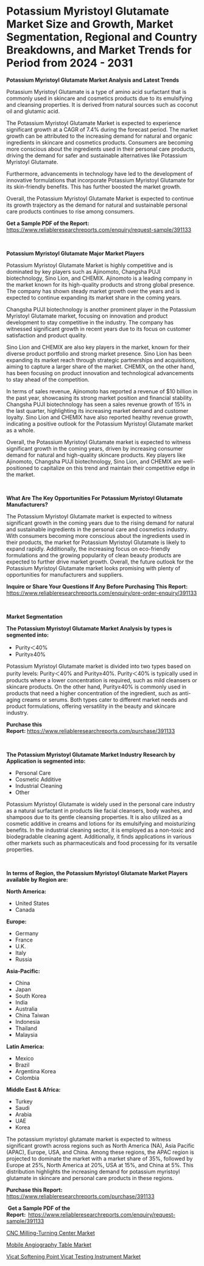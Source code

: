<p><h1>Potassium Myristoyl Glutamate Market Size and Growth, Market Segmentation, Regional and Country Breakdowns, and Market Trends for Period from 2024 -  2031</h1></p><p><strong>Potassium Myristoyl Glutamate Market Analysis and Latest Trends</strong></p>
<p><p>Potassium Myristoyl Glutamate is a type of amino acid surfactant that is commonly used in skincare and cosmetics products due to its emulsifying and cleansing properties. It is derived from natural sources such as coconut oil and glutamic acid.</p><p>The Potassium Myristoyl Glutamate Market is expected to experience significant growth at a CAGR of 7.4% during the forecast period. The market growth can be attributed to the increasing demand for natural and organic ingredients in skincare and cosmetics products. Consumers are becoming more conscious about the ingredients used in their personal care products, driving the demand for safer and sustainable alternatives like Potassium Myristoyl Glutamate.</p><p>Furthermore, advancements in technology have led to the development of innovative formulations that incorporate Potassium Myristoyl Glutamate for its skin-friendly benefits. This has further boosted the market growth.</p><p>Overall, the Potassium Myristoyl Glutamate Market is expected to continue its growth trajectory as the demand for natural and sustainable personal care products continues to rise among consumers.</p></p>
<p><strong>Get a Sample PDF of the Report:&nbsp;</strong> <a href="https://www.reliableresearchreports.com/enquiry/request-sample/391133">https://www.reliableresearchreports.com/enquiry/request-sample/391133</a></p>
<p>&nbsp;</p>
<p><strong>Potassium Myristoyl Glutamate Major Market Players</strong></p>
<p><p>Potassium Myristoyl Glutamate Market is highly competitive and is dominated by key players such as Ajinomoto, Changsha PUJI biotechnology, Sino Lion, and CHEMIX. Ajinomoto is a leading company in the market known for its high-quality products and strong global presence. The company has shown steady market growth over the years and is expected to continue expanding its market share in the coming years.</p><p>Changsha PUJI biotechnology is another prominent player in the Potassium Myristoyl Glutamate market, focusing on innovation and product development to stay competitive in the industry. The company has witnessed significant growth in recent years due to its focus on customer satisfaction and product quality.</p><p>Sino Lion and CHEMIX are also key players in the market, known for their diverse product portfolio and strong market presence. Sino Lion has been expanding its market reach through strategic partnerships and acquisitions, aiming to capture a larger share of the market. CHEMIX, on the other hand, has been focusing on product innovation and technological advancements to stay ahead of the competition.</p><p>In terms of sales revenue, Ajinomoto has reported a revenue of $10 billion in the past year, showcasing its strong market position and financial stability. Changsha PUJI biotechnology has seen a sales revenue growth of 15% in the last quarter, highlighting its increasing market demand and customer loyalty. Sino Lion and CHEMIX have also reported healthy revenue growth, indicating a positive outlook for the Potassium Myristoyl Glutamate market as a whole. </p><p>Overall, the Potassium Myristoyl Glutamate market is expected to witness significant growth in the coming years, driven by increasing consumer demand for natural and high-quality skincare products. Key players like Ajinomoto, Changsha PUJI biotechnology, Sino Lion, and CHEMIX are well-positioned to capitalize on this trend and maintain their competitive edge in the market.</p></p>
<p>&nbsp;</p>
<p><strong>What Are The Key Opportunities For Potassium Myristoyl Glutamate Manufacturers?</strong></p>
<p><p>The Potassium Myristoyl Glutamate market is expected to witness significant growth in the coming years due to the rising demand for natural and sustainable ingredients in the personal care and cosmetics industry. With consumers becoming more conscious about the ingredients used in their products, the market for Potassium Myristoyl Glutamate is likely to expand rapidly. Additionally, the increasing focus on eco-friendly formulations and the growing popularity of clean beauty products are expected to further drive market growth. Overall, the future outlook for the Potassium Myristoyl Glutamate market looks promising with plenty of opportunities for manufacturers and suppliers.</p></p>
<p><strong>Inquire or Share Your Questions If Any Before Purchasing This Report:</strong> <a href="https://www.reliableresearchreports.com/enquiry/pre-order-enquiry/391133">https://www.reliableresearchreports.com/enquiry/pre-order-enquiry/391133</a></p>
<p>&nbsp;</p>
<p><strong>Market Segmentation</strong></p>
<p><strong>The Potassium Myristoyl Glutamate Market Analysis by types is segmented into:</strong></p>
<p><ul><li>Purity＜40%</li><li>Purity≥40%</li></ul></p>
<p><p>Potassium Myristoyl Glutamate market is divided into two types based on purity levels: Purity＜40% and Purity≥40%. Purity＜40% is typically used in products where a lower concentration is required, such as mild cleansers or skincare products. On the other hand, Purity≥40% is commonly used in products that need a higher concentration of the ingredient, such as anti-aging creams or serums. Both types cater to different market needs and product formulations, offering versatility in the beauty and skincare industry.</p></p>
<p><strong>Purchase this Report:&nbsp;</strong><a href="https://www.reliableresearchreports.com/purchase/391133">https://www.reliableresearchreports.com/purchase/391133</a></p>
<p>&nbsp;</p>
<p><strong>The Potassium Myristoyl Glutamate Market Industry Research by Application is segmented into:</strong></p>
<p><ul><li>Personal Care</li><li>Cosmetic Additive</li><li>Industrial Cleaning</li><li>Other</li></ul></p>
<p><p>Potassium Myristoyl Glutamate is widely used in the personal care industry as a natural surfactant in products like facial cleansers, body washes, and shampoos due to its gentle cleansing properties. It is also utilized as a cosmetic additive in creams and lotions for its emulsifying and moisturizing benefits. In the industrial cleaning sector, it is employed as a non-toxic and biodegradable cleaning agent. Additionally, it finds applications in various other markets such as pharmaceuticals and food processing for its versatile properties.</p></p>
<p>&nbsp;</p>
<p><strong>In terms of Region, the Potassium Myristoyl Glutamate Market Players available by Region are:</strong></p>
<p>
    <p> <strong> North America: </strong>
        <ul>
            <li>United States</li>
            <li>Canada</li>
        </ul>
        </p> 
    <p> <strong> Europe: </strong>
        <ul>
            <li>Germany</li>
            <li>France</li>
            <li>U.K.</li>
            <li>Italy</li>
            <li>Russia</li>
        </ul>
        </p> 
    <p> <strong> Asia-Pacific: </strong>
        <ul>
            <li>China</li>
            <li>Japan</li>
            <li>South Korea</li>
            <li>India</li>
            <li>Australia</li>
            <li>China Taiwan</li>
            <li>Indonesia</li>
            <li>Thailand</li>
            <li>Malaysia</li>
        </ul>
        </p> 
    <p> <strong> Latin America: </strong>
        <ul>
            <li>Mexico</li>
            <li>Brazil</li>
            <li>Argentina Korea</li>
            <li>Colombia</li>
        </ul>
        </p> 
    <p> <strong> Middle East & Africa: </strong>
        <ul>
            <li>Turkey</li>
            <li>Saudi</li>
            <li>Arabia</li>
            <li>UAE</li>
            <li>Korea</li>
        </ul>
    </p>
    </p>
<p><p>The potassium myristoyl glutamate market is expected to witness significant growth across regions such as North America (NA), Asia Pacific (APAC), Europe, USA, and China. Among these regions, the APAC region is projected to dominate the market with a market share of 35%, followed by Europe at 25%, North America at 20%, USA at 15%, and China at 5%. This distribution highlights the increasing demand for potassium myristoyl glutamate in skincare and personal care products in these regions.</p></p>
<p><strong>Purchase this Report: </strong><a href="https://www.reliableresearchreports.com/purchase/391133">https://www.reliableresearchreports.com/purchase/391133</a></p>
<p>&nbsp;<strong>Get a Sample PDF of the Report:&nbsp;&nbsp;</strong><a href="https://www.reliableresearchreports.com/enquiry/request-sample/391133">https://www.reliableresearchreports.com/enquiry/request-sample/391133</a></p>
<p><strong></strong></p>
<p><p><a href="https://view.publitas.com/reportprime-1/cnc-milling-turning-center-market-research-report-unlocks-analysis-on-the-market-financial-status-market-size-and-market-revenue-upto-2030/">CNC Milling-Turning Center Market</a></p><p><a href="https://view.publitas.com/reportprime-1/global-mobile-angiography-table-market-size-and-market-trends-insights-and-projections-from-2023-to-2030/">Mobile Angiography Table Market</a></p><p><a href="https://view.publitas.com/reportprime-1/vicat-softening-point-vicat-testing-instrument-market-centers-on-aspects-such-as-market-growth-market-share-market-opportunity-and-projected-forecasts-spanning-from-2023-to-2030/">Vicat Softening Point Vicat Testing Instrument Market</a></p></p>